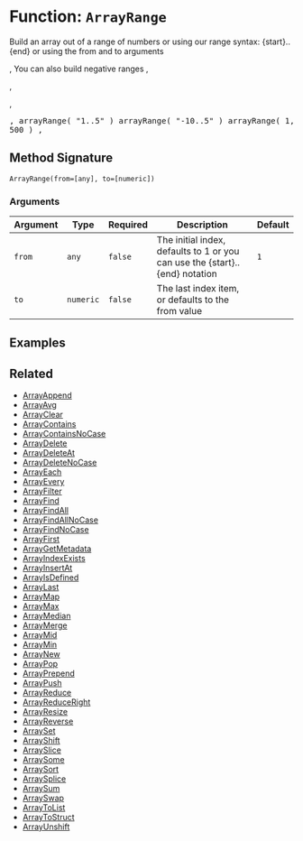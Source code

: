 [comment]: # (Note: This documentation is generated dynamically in the build process.  To modify the contents, change the javadoc on the _invoke method of the BIF class)

# Function: `ArrayRange`

Build an array out of a range of numbers or using our range syntax: {start}..{end}
 or using the from and to arguments

<p>,
 You can also build negative ranges
 ,<p>,

 ,<pre>,
 arrayRange( "1..5" )
 arrayRange( "-10..5" )
 arrayRange( 1, 500 )
 ,</pre>

## Method Signature

```
ArrayRange(from=[any], to=[numeric])
```

### Arguments


| Argument | Type | Required | Description | Default |
|----------|------|----------|-------------|---------|
| `from` | `any` | `false` | The initial index, defaults to 1 or you can use the {start}..{end} notation | `1` |
| `to` | `numeric` | `false` | The last index item, or defaults to the from value |  |

## Examples



## Related

  * [ArrayAppend](./ArrayAppend.md)
  * [ArrayAvg](./ArrayAvg.md)
  * [ArrayClear](./ArrayClear.md)
  * [ArrayContains](./ArrayContains.md)
  * [ArrayContainsNoCase](./ArrayContainsNoCase.md)
  * [ArrayDelete](./ArrayDelete.md)
  * [ArrayDeleteAt](./ArrayDeleteAt.md)
  * [ArrayDeleteNoCase](./ArrayDeleteNoCase.md)
  * [ArrayEach](./ArrayEach.md)
  * [ArrayEvery](./ArrayEvery.md)
  * [ArrayFilter](./ArrayFilter.md)
  * [ArrayFind](./ArrayFind.md)
  * [ArrayFindAll](./ArrayFindAll.md)
  * [ArrayFindAllNoCase](./ArrayFindAllNoCase.md)
  * [ArrayFindNoCase](./ArrayFindNoCase.md)
  * [ArrayFirst](./ArrayFirst.md)
  * [ArrayGetMetadata](./ArrayGetMetadata.md)
  * [ArrayIndexExists](./ArrayIndexExists.md)
  * [ArrayInsertAt](./ArrayInsertAt.md)
  * [ArrayIsDefined](./ArrayIsDefined.md)
  * [ArrayLast](./ArrayLast.md)
  * [ArrayMap](./ArrayMap.md)
  * [ArrayMax](./ArrayMax.md)
  * [ArrayMedian](./ArrayMedian.md)
  * [ArrayMerge](./ArrayMerge.md)
  * [ArrayMid](./ArrayMid.md)
  * [ArrayMin](./ArrayMin.md)
  * [ArrayNew](./ArrayNew.md)
  * [ArrayPop](./ArrayPop.md)
  * [ArrayPrepend](./ArrayPrepend.md)
  * [ArrayPush](./ArrayPush.md)
  * [ArrayReduce](./ArrayReduce.md)
  * [ArrayReduceRight](./ArrayReduceRight.md)
  * [ArrayResize](./ArrayResize.md)
  * [ArrayReverse](./ArrayReverse.md)
  * [ArraySet](./ArraySet.md)
  * [ArrayShift](./ArrayShift.md)
  * [ArraySlice](./ArraySlice.md)
  * [ArraySome](./ArraySome.md)
  * [ArraySort](./ArraySort.md)
  * [ArraySplice](./ArraySplice.md)
  * [ArraySum](./ArraySum.md)
  * [ArraySwap](./ArraySwap.md)
  * [ArrayToList](./ArrayToList.md)
  * [ArrayToStruct](./ArrayToStruct.md)
  * [ArrayUnshift](./ArrayUnshift.md)
